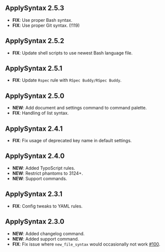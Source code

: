 ## ApplySyntax 2.5.3

- **FIX**: Use proper Bash syntax.
- **FIX**: Use proper Git syntax. (!119)

## ApplySyntax 2.5.2

- **FIX**: Update shell scripts to use newest Bash language file.

## ApplySyntax 2.5.1

- **FIX**: Update `Rspec` rule with `RSpec Buddy/RSpec Buddy`.

## ApplySyntax 2.5.0

- **NEW**: Add document and settings command to command palette.
- **FIX**: Handling of list syntax.

## ApplySyntax 2.4.1

- **FIX**: Fix usage of deprecated key name in default settings.

## ApplySyntax 2.4.0

- **NEW**: Added TypoScript rules.
- **NEW**: Restrict phantoms to 3124+.
- **NEW**: Support commands.

## ApplySyntax 2.3.1

- **FIX**: Config tweaks to YAML rules.

## ApplySyntax 2.3.0

- **NEW**: Added changelog command.
- **NEW**: Added support command.
- **FIX**: Fix issue where `new_file_syntax` would occasionally not work [#100](https://github.com/facelessuser/ApplySyntax/issues/100).
